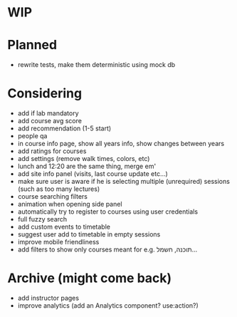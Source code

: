 # WIP

# Planned

- rewrite tests, make them deterministic using mock db

# Considering

- add if lab mandatory
- add course avg score
- add recommendation (1-5 start)
- people qa
- in course info page, show all years info, show changes between years
- add ratings for courses
- add settings (remove walk times, colors, etc)
- lunch and 12:20 are the same thing, merge em'
- add site info panel (visits, last course update etc...)
- make sure user is aware if he is selecting multiple (unrequired) sessions (such as too many lectures)
- course searching filters
- animation when opening side panel
- automatically try to register to courses using user credentials
- full fuzzy search
- add custom events to timetable
- suggest user add to timetable in empty sessions
- improve mobile friendliness
- add filters to show only courses meant for e.g. תוכנה, חשמל...

# Archive (might come back)

- add instructor pages
- improve analytics (add an Analytics component? use:action?)
